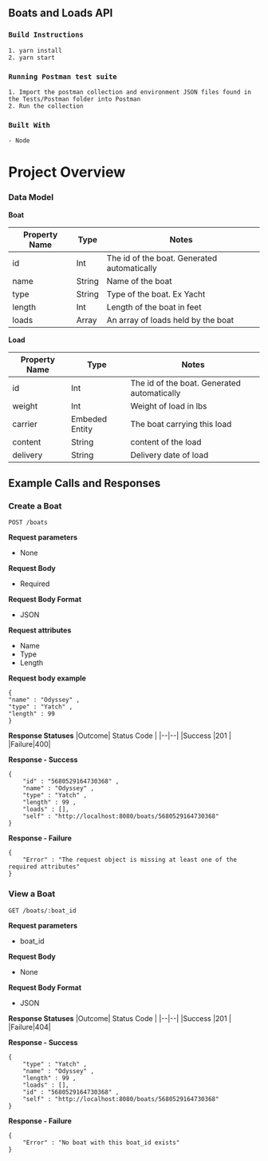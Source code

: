 ## Boats and Loads API

### `Build Instructions`

```
1. yarn install
2. yarn start

```

### `Running Postman test suite`

```
1. Import the postman collection and environment JSON files found in the Tests/Postman folder into Postman
2. Run the collection
```

### `Built With`

```
- Node
```

# Project Overview

### Data Model

**Boat**

| Property Name | Type   | Notes                                       |
| ------------- | ------ | ------------------------------------------- |
| id            | Int    | The id of the boat. Generated automatically |
| name          | String | Name of the boat                            |
| type          | String | Type of the boat. Ex Yacht                  |
| length        | Int    | Length of the boat in feet                  |
| loads         | Array  | An array of loads held by the boat          |

**Load**

| Property Name | Type           | Notes                                       |
| ------------- | -------------- | ------------------------------------------- |
| id            | Int            | The id of the boat. Generated automatically |
| weight        | Int            | Weight of load in lbs                       |
| carrier       | Embeded Entity | The boat carrying this load                 |
| content       | String         | content of the load                         |
| delivery      | String         | Delivery date of load                       |

## Example Calls and Responses

### Create a Boat

    POST /boats

**Request parameters**

- None

**Request Body**

- Required

**Request Body Format**

- JSON

**Request attributes**

- Name
- Type
- Length

**Request body example**

    {
    "name" : "Odyssey" ,
    "type" : "Yatch" ,
    "length" : 99
    }

**Response Statuses**
|Outcome| Status Code |
|--|--|
|Success |201 |
|Failure|400|

**Response - Success**

    {
        "id" : "5680529164730368" ,
        "name" : "Odyssey" ,
        "type" : "Yatch" ,
        "length" : 99 ,
        "loads" : [],
        "self" : "http://localhost:8080/boats/5680529164730368"
    }

**Response - Failure**

    {
        "Error" : "The request object is missing at least one of the required attributes"
    }

### View a Boat

    GET /boats/:boat_id

**Request parameters**

- boat_id

**Request Body**

- None

**Request Body Format**

- JSON

**Response Statuses**
|Outcome| Status Code |
|--|--|
|Success |201 |
|Failure|404|

**Response - Success**

    {
        "type" : "Yatch" ,
        "name" : "Odyssey" ,
        "length" : 99 ,
        "loads" : [],
        "id" : "5680529164730368" ,
        "self" : "http://localhost:8080/boats/5680529164730368"
    }

**Response - Failure**

    {
        "Error" : "No boat with this boat_id exists"
    }
